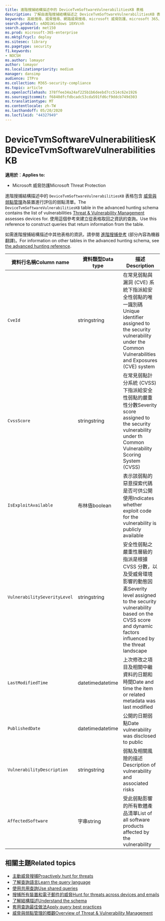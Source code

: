 ```yaml
---
title: 進階搜捕結構描述中的 DeviceTvmSoftwareVulnerabilitiesKB 表格
description: 了解由進階搜捕結構描述之 DeviceTvmSoftwareVulnerabilitiesKB 表格中之威脅與弱點管理所追蹤的軟體弱點。
keywords: 高級搜尋、威脅搜尋、網路威脅搜尋、microsoft 威脅防護、microsoft 365、mtp、m365、搜尋、查詢、遙測、架構、參考、kusto、表格、欄、資料類型、描述、威脅 & 漏洞管理、TVM、裝置管理、軟體、庫存、弱點、CVE 識別碼、CVSS、DeviceTvmSoftwareVulnerabilitiesKB
search.product: eADQiWindows 10XVcnh
search.appverid: met150
ms.prod: microsoft-365-enterprise
ms.mktglfcycl: deploy
ms.sitesec: library
ms.pagetype: security
f1.keywords:
- NOCSH
ms.author: lomayor
author: lomayor
ms.localizationpriority: medium
manager: dansimp
audience: ITPro
ms.collection: M365-security-compliance
ms.topic: article
ms.openlocfilehash: 378ffee34a24af225b1b6deebd7cc514c62e1926
ms.sourcegitcommit: f6840dfcfdbcadc53cda591fd6cf9ddcb749d303
ms.translationtype: MT
ms.contentlocale: zh-TW
ms.lasthandoff: 05/20/2020
ms.locfileid: "44327949"
---
```

# <a name="devicetvmsoftwarevulnerabilitieskb"></a><span data-ttu-id="4a5a5-104">DeviceTvmSoftwareVulnerabilitiesKB</span><span class="sxs-lookup"><span data-stu-id="4a5a5-104">DeviceTvmSoftwareVulnerabilitiesKB</span></span>

<span data-ttu-id="4a5a5-105">**適用於**：</span><span class="sxs-lookup"><span data-stu-id="4a5a5-105">**Applies to:**</span></span>
- <span data-ttu-id="4a5a5-106">Microsoft 威脅防護</span><span class="sxs-lookup"><span data-stu-id="4a5a5-106">Microsoft Threat Protection</span></span>



<span data-ttu-id="4a5a5-107">進階搜捕結構描述中的 `DeviceTvmSoftwareVulnerabilitiesKB` 表格包含 [威脅與弱點管理](https://docs.microsoft.com/windows/security/threat-protection/microsoft-defender-atp/next-gen-threat-and-vuln-mgt)為裝置進行評估的弱點清單。</span><span class="sxs-lookup"><span data-stu-id="4a5a5-107">The `DeviceTvmSoftwareVulnerabilitiesKB` table in the advanced hunting schema contains the list of vulnerabilities [Threat & Vulnerability Management](https://docs.microsoft.com/windows/security/threat-protection/microsoft-defender-atp/next-gen-threat-and-vuln-mgt) assesses devices for.</span></span> <span data-ttu-id="4a5a5-108">使用這個參考來建立從表格取回之資訊的查詢。</span><span class="sxs-lookup"><span data-stu-id="4a5a5-108">Use this reference to construct queries that return information from the table.</span></span>

<span data-ttu-id="4a5a5-109">如需進階搜捕結構描述中其他表格的資訊，請參閱 [進階搜捕參考](advanced-hunting-schema-tables.md) (部分內容為機器翻譯)。</span><span class="sxs-lookup"><span data-stu-id="4a5a5-109">For information on other tables in the advanced hunting schema, see [the advanced hunting reference](advanced-hunting-schema-tables.md).</span></span>

| <span data-ttu-id="4a5a5-110">資料行名稱</span><span class="sxs-lookup"><span data-stu-id="4a5a5-110">Column name</span></span> | <span data-ttu-id="4a5a5-111">資料類型</span><span class="sxs-lookup"><span data-stu-id="4a5a5-111">Data type</span></span> | <span data-ttu-id="4a5a5-112">描述</span><span class="sxs-lookup"><span data-stu-id="4a5a5-112">Description</span></span> |
|-------------|-----------|-------------|
| `CveId` | <span data-ttu-id="4a5a5-113">string</span><span class="sxs-lookup"><span data-stu-id="4a5a5-113">string</span></span> | <span data-ttu-id="4a5a5-114">在常見弱點與漏洞 (CVE) 系統下指派給安全性弱點的唯一識別碼</span><span class="sxs-lookup"><span data-stu-id="4a5a5-114">Unique identifier assigned to the security vulnerability under the Common Vulnerabilities and Exposures (CVE) system</span></span> |
| `CvssScore` | <span data-ttu-id="4a5a5-115">string</span><span class="sxs-lookup"><span data-stu-id="4a5a5-115">string</span></span> | <span data-ttu-id="4a5a5-116">在常見弱點計分系統 (CVSS) 下指派給安全性弱點的嚴重性分數</span><span class="sxs-lookup"><span data-stu-id="4a5a5-116">Severity score assigned to the security vulnerability under th Common Vulnerability Scoring System (CVSS)</span></span> |
| `IsExploitAvailable` | <span data-ttu-id="4a5a5-117">布林值</span><span class="sxs-lookup"><span data-stu-id="4a5a5-117">boolean</span></span> | <span data-ttu-id="4a5a5-118">表示該弱點的惡意探索代碼是否可供公開使用</span><span class="sxs-lookup"><span data-stu-id="4a5a5-118">Indicates whether exploit code for the vulnerability is publicly available</span></span> |
| `VulnerabilitySeverityLevel` | <span data-ttu-id="4a5a5-119">string</span><span class="sxs-lookup"><span data-stu-id="4a5a5-119">string</span></span> | <span data-ttu-id="4a5a5-120">安全性弱點之嚴重性層級的指派是根據 CVSS 分數，以及受威脅環境影響的動態因素</span><span class="sxs-lookup"><span data-stu-id="4a5a5-120">Severity level assigned to the security vulnerability based on the CVSS score and dynamic factors influenced by the threat landscape</span></span> |
| `LastModifiedTime` | <span data-ttu-id="4a5a5-121">datetime</span><span class="sxs-lookup"><span data-stu-id="4a5a5-121">datetime</span></span> | <span data-ttu-id="4a5a5-122">上次修改之項目及相關中繼資料的日期和時間</span><span class="sxs-lookup"><span data-stu-id="4a5a5-122">Date and time the item or related metadata was last modified</span></span> |
| `PublishedDate` | <span data-ttu-id="4a5a5-123">datetime</span><span class="sxs-lookup"><span data-stu-id="4a5a5-123">datetime</span></span> | <span data-ttu-id="4a5a5-124">公開的日期弱點</span><span class="sxs-lookup"><span data-stu-id="4a5a5-124">Date vulnerability was disclosed to public</span></span> |
| `VulnerabilityDescription` | <span data-ttu-id="4a5a5-125">string</span><span class="sxs-lookup"><span data-stu-id="4a5a5-125">string</span></span> | <span data-ttu-id="4a5a5-126">弱點及相關風險的描述</span><span class="sxs-lookup"><span data-stu-id="4a5a5-126">Description of vulnerability and associated risks</span></span> |
| `AffectedSoftware` | <span data-ttu-id="4a5a5-127">字串</span><span class="sxs-lookup"><span data-stu-id="4a5a5-127">string</span></span> | <span data-ttu-id="4a5a5-128">受此弱點影響的所有軟體產品清單</span><span class="sxs-lookup"><span data-stu-id="4a5a5-128">List of all software products affected by the vulnerability</span></span> |

## <a name="related-topics"></a><span data-ttu-id="4a5a5-129">相關主題</span><span class="sxs-lookup"><span data-stu-id="4a5a5-129">Related topics</span></span>

- [<span data-ttu-id="4a5a5-130">主動威脅搜捕</span><span class="sxs-lookup"><span data-stu-id="4a5a5-130">Proactively hunt for threats</span></span>](advanced-hunting-overview.md)
- [<span data-ttu-id="4a5a5-131">了解查詢語言</span><span class="sxs-lookup"><span data-stu-id="4a5a5-131">Learn the query language</span></span>](advanced-hunting-query-language.md)
- [<span data-ttu-id="4a5a5-132">使用共用查詢</span><span class="sxs-lookup"><span data-stu-id="4a5a5-132">Use shared queries</span></span>](advanced-hunting-shared-queries.md)
- [<span data-ttu-id="4a5a5-133">搜捕所有裝置和電子郵件的威脅</span><span class="sxs-lookup"><span data-stu-id="4a5a5-133">Hunt for threats across devices and emails</span></span>](advanced-hunting-query-emails-devices.md)
- [<span data-ttu-id="4a5a5-134">了解結構描述</span><span class="sxs-lookup"><span data-stu-id="4a5a5-134">Understand the schema</span></span>](advanced-hunting-schema-tables.md)
- [<span data-ttu-id="4a5a5-135">套用查詢最佳做法</span><span class="sxs-lookup"><span data-stu-id="4a5a5-135">Apply query best practices</span></span>](advanced-hunting-best-practices.md)
- [<span data-ttu-id="4a5a5-136">威脅與弱點管理的概觀</span><span class="sxs-lookup"><span data-stu-id="4a5a5-136">Overview of Threat & Vulnerability Management</span></span>](https://docs.microsoft.com/windows/security/threat-protection/microsoft-defender-atp/next-gen-threat-and-vuln-mgt)

